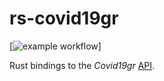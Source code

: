 # rs-covid19gr

 
[![example workflow](https://github.com/l-const/rs-covid19gr/actions/workflows/rust.yml/badge.svg)]

Rust bindings to the *Covid19gr* [API](https://github.com/Covid-19-Response-Greece/covid19-greece-api).
